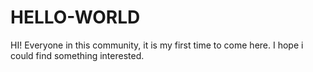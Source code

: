 # HELLO-WORLD
HI! Everyone in this community, it is my first time to come here. I hope i could find something interested.

